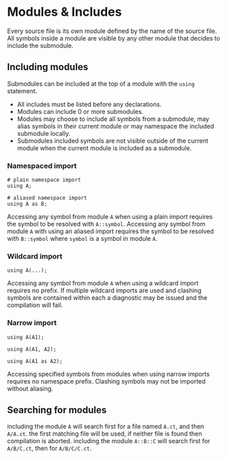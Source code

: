 # Modules & Includes

Every source file is its own module defined by the name of the source file. All symbols inside a module are visible by any other module that decides to include the submodule.

## Including modules

Submodules can be included at the top of a module with the `using` statement. 
* All includes must be listed before any declarations.
* Modules can include 0 or more submodules.
* Modules may choose to include all symbols from a submodule, may alias symbols in their current module or may namespace the included submodule locally.
* Submodules included symbols are not visible outside of the current module when the current module is included as a submodule.

### Namespaced import

```ct
# plain namespace import
using A;

# aliased namespace import
using A as B;
```

Accessing any symbol from module `A` when using a plain import requires the symbol to be resolved with `A::symbol`.
Accessing any symbol from module `A` with using an aliased import requires the symbol to be resolved with `B::symbol` where `symbol` is a symbol in module `A`.

### Wildcard import

```ct
using A(...);
```

Accessing any symbol from module `A` when using a wildcard import requires no prefix.
If multiple wildcard imports are used and clashing symbols are contained within each a diagnostic may be issued and the compilation will fail.

### Narrow import

```ct
using A(A1);

using A(A1, A2);

using A(A1 as A2);
```

Accessing specified symbols from modules when using narrow imports requires no namespace prefix.
Clashing symbols may not be imported without aliasing.

## Searching for modules

including the module `A` will search first for a file named `A.ct`, and then `A/A.ct`. the first matching file will be used, if neither file is found then compilation is aborted.
including the module `A::B::C` will search first for `A/B/C.ct`, then for `A/B/C/C.ct`.
